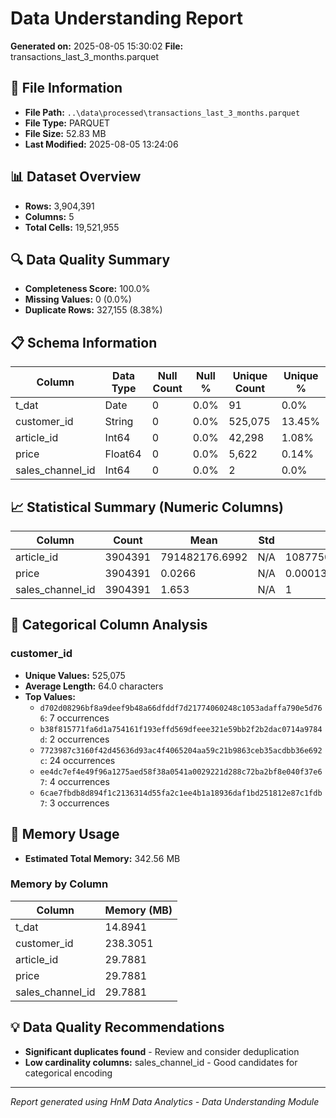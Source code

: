 # Data Understanding Report
**Generated on:** 2025-08-05 15:30:02
**File:** transactions_last_3_months.parquet

## 📄 File Information
- **File Path:** `..\data\processed\transactions_last_3_months.parquet`
- **File Type:** PARQUET
- **File Size:** 52.83 MB
- **Last Modified:** 2025-08-05 13:24:06

## 📊 Dataset Overview
- **Rows:** 3,904,391
- **Columns:** 5
- **Total Cells:** 19,521,955

## 🔍 Data Quality Summary
- **Completeness Score:** 100.0%
- **Missing Values:** 0 (0.0%)
- **Duplicate Rows:** 327,155 (8.38%)

## 📋 Schema Information
| Column | Data Type | Null Count | Null % | Unique Count | Unique % |
|--------|-----------|------------|---------|--------------|----------|
| t_dat | Date | 0 | 0.0% | 91 | 0.0% |
| customer_id | String | 0 | 0.0% | 525,075 | 13.45% |
| article_id | Int64 | 0 | 0.0% | 42,298 | 1.08% |
| price | Float64 | 0 | 0.0% | 5,622 | 0.14% |
| sales_channel_id | Int64 | 0 | 0.0% | 2 | 0.0% |

## 📈 Statistical Summary (Numeric Columns)
| Column | Count | Mean | Std | Min | 25% | 50% | 75% | Max |
|--------|-------|------|-----|-----|-----|-----|-----|-----|
| article_id | 3904391 | 791482176.6992 | N/A | 108775015 | N/A | N/A | N/A | 956217002 |
| price | 3904391 | 0.0266 | N/A | 0.00013559322033898305 | N/A | N/A | N/A | 0.5067796610169492 |
| sales_channel_id | 3904391 | 1.653 | N/A | 1 | N/A | N/A | N/A | 2 |

## 📝 Categorical Column Analysis
### customer_id
- **Unique Values:** 525,075
- **Average Length:** 64.0 characters
- **Top Values:**
  - `d702d08296bf8a9deef9b48a66dfddf7d21774060248c1053adaffa790e5d766`: 7 occurrences
  - `b38f815771fa6d1a754161f193effd569dfeee321e59bb2f2b2dac0714a9784d`: 2 occurrences
  - `7723987c3160f42d45636d93ac4f4065204aa59c21b9863ceb35acdbb36e692c`: 24 occurrences
  - `ee4dc7ef4e49f96a1275aed58f38a0541a0029221d288c72ba2bf8e040f37e67`: 4 occurrences
  - `6cae7fbdb8d894f1c2136314d55fa2c1ee4b1a18936daf1bd251812e87c1fdb7`: 3 occurrences

## 💾 Memory Usage
- **Estimated Total Memory:** 342.56 MB

### Memory by Column
| Column | Memory (MB) |
|--------|-------------|
| t_dat | 14.8941 |
| customer_id | 238.3051 |
| article_id | 29.7881 |
| price | 29.7881 |
| sales_channel_id | 29.7881 |

## 💡 Data Quality Recommendations
- **Significant duplicates found** - Review and consider deduplication
- **Low cardinality columns:** sales_channel_id - Good candidates for categorical encoding

---
*Report generated using HnM Data Analytics - Data Understanding Module*